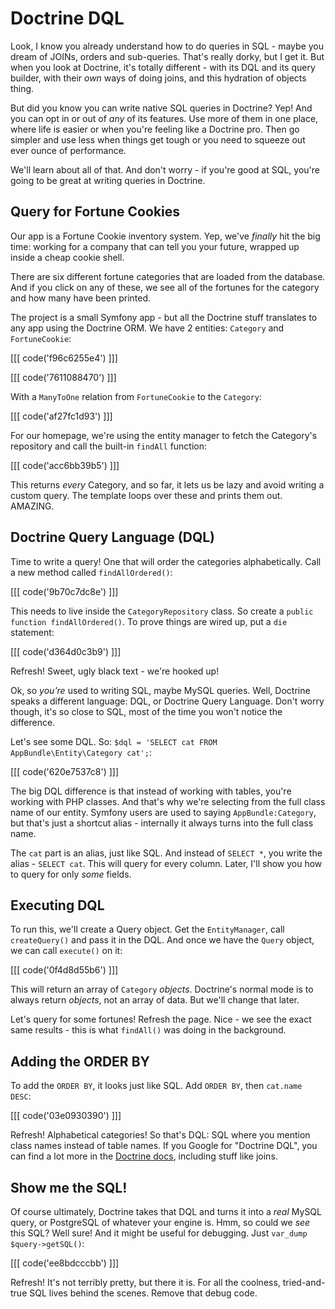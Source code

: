 # Doctrine DQL

Look, I know you already understand how to do queries in SQL - maybe you
dream of JOINs, orders and sub-queries. That's really dorky, but I get it.
But when you look at Doctrine, it's totally different - with its DQL and
its query builder, with their *own* ways of doing joins, and this hydration
of objects thing.

But did you know you can write native SQL queries in Doctrine? Yep! And you
can opt in or out of *any* of its features. Use more of them in one place,
where life is easier or when you're feeling like a Doctrine pro. Then go
simpler and use less when things get tough or you need to squeeze out ever
ounce of performance.

We'll learn about all of that. And don't worry - if you're good at SQL, you're
going to be great at writing queries in Doctrine.

## Query for Fortune Cookies

Our app is a Fortune Cookie inventory system. Yep, we've *finally* hit the
big time: working for a company that can tell you your future, wrapped up
inside a cheap cookie shell.

There are six different fortune categories that are loaded from the database.
And if you click on any of these, we see all of the fortunes for the category
and how many have been printed.

The project is a small Symfony app - but all the Doctrine stuff translates
to any app using the Doctrine ORM. We have 2 entities: `Category` and `FortuneCookie`:

[[[ code('f96c6255e4') ]]]

[[[ code('7611088470') ]]]

With a `ManyToOne` relation from `FortuneCookie` to the `Category`:

[[[ code('af27fc1d93') ]]]

For our homepage, we're using the entity manager to fetch the Category's
repository and call the built-in `findAll` function:

[[[ code('acc6bb39b5') ]]]

This returns *every* Category, and so far, it lets us be lazy and avoid
writing a custom query. The template loops over these and prints them out.
AMAZING.

## Doctrine Query Language (DQL)

Time to write a query! One that will order the categories alphabetically.
Call a new method called `findAllOrdered()`:

[[[ code('9b70c7dc8e') ]]]

This needs to live inside the `CategoryRepository` class. So create a
`public function findAllOrdered()`. To prove things are wired up, put a
`die` statement:

[[[ code('d364d0c3b9') ]]]

Refresh! Sweet, ugly black text - we're hooked up!

Ok, so *you're* used to writing SQL, maybe MySQL queries. Well, Doctrine
speaks a different language: DQL, or Doctrine Query Language. Don't worry
though, it's so close to SQL, most of the time you won't notice the difference.

Let's see some DQL. So: `$dql = 'SELECT cat FROM AppBundle\Entity\Category cat';`:

[[[ code('620e7537c8') ]]]

The big DQL difference is that instead of working with tables, you're working
with PHP classes. And that's why we're selecting from the full class name
of our entity. Symfony users are used to saying `AppBundle:Category`, but
that's just a shortcut alias - internally it always turns into the full class
name.

The `cat` part is an alias, just like SQL. And instead of `SELECT *`, you
write the alias - `SELECT cat`. This will query for every column. Later,
I'll show you how to query for only *some* fields.

## Executing DQL

To run this, we'll create a Query object. Get the `EntityManager`, call
`createQuery()` and pass it in the DQL. And once we have the `Query` object,
we can call `execute()` on it:

[[[ code('0f4d8d55b6') ]]]

This will return an array of `Category` *objects*. Doctrine's normal mode
is to always return *objects*, not an array of data. But we'll change that
later.

Let's query for some fortunes! Refresh the page. Nice - we see the exact same
results - this is what `findAll()` was doing in the background.

## Adding the ORDER BY

To add the `ORDER BY`, it looks just like SQL. Add `ORDER BY`, then `cat.name DESC`:

[[[ code('03e0930390') ]]]

Refresh! Alphabetical categories! So that's DQL: SQL where you mention class
names instead of table names. If you Google for "Doctrine DQL", you can find
a lot more in the [Doctrine docs](http://doctrine-orm.readthedocs.org/en/latest/reference/dql-doctrine-query-language.html),
including stuff like joins. 

## Show me the SQL!

Of course ultimately, Doctrine takes that DQL and turns it into a *real*
MySQL query, or PostgreSQL of whatever your engine is. Hmm, so could we *see*
this SQL? Well sure! And it might be useful for debugging. Just `var_dump`
`$query->getSQL()`:

[[[ code('ee8bdcccbb') ]]]

Refresh! It's not terribly pretty, but there it is. For all the coolness,
tried-and-true SQL lives behind the scenes. Remove that debug code.
